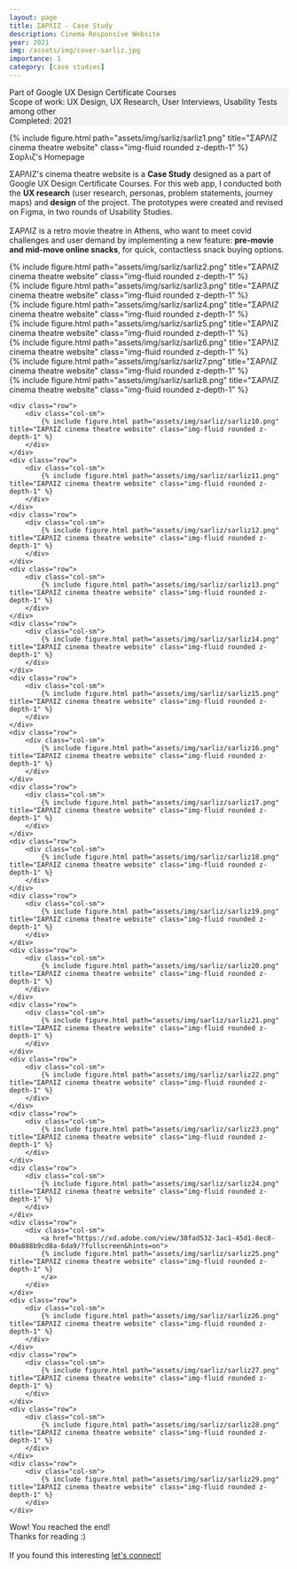 ```yaml
---
layout: page
title: ΣΑΡΛΙΖ - Case Study
description: Cinema Responsive Website
year: 2021
img: /assets/img/cover-sarliz.jpg
importance: 1
category: [case studies]
---
```

<div class="px-3 pt-3 pb-1 mb-3 rounded" style="background-color: rgba(43, 86, 127, .05);">
    <p>
    Part of Google UX Design Certificate Courses<br>
    Scope of work: UX Design, UX Research, User Interviews, Usability Tests among other<br>
    Completed: 2021<br>
    </p>
 </div>

<div class="row">
    <div class="col-sm mt-md-0">
        {% include figure.html path="assets/img/sarliz/sarliz1.png" title="ΣΑΡΛΙΖ cinema theatre website" class="img-fluid rounded z-depth-1" %}
    </div>
</div>
<div class="caption">
    Σαρλιζ's Homepage
</div>

<div class="row text-md-center justify-content-center">
    <div class="col-lg-8">
        <p>ΣΑΡΛΙΖ's cinema theatre website is a <b>Case Study</b> designed as a part of Google UX Design Certificate Courses. For this web app, I conducted both the <b>UX research</b> (user research, personas, problem statements, journey maps) and <b>design</b> of the project. The prototypes were created and revised on Figma, in two rounds of Usability Studies.<br><br>    
        ΣΑΡΛΙΖ is a retro movie theatre in Athens, who want to meet covid challenges and user demand by implementing a new feature: <b>pre-movie and mid-move online snacks</b>, for quick, contactless snack buying options.</p>
    </div>    
</div>

<div class="text-center">
    <div class="row">
        <div class="col-sm mt-4">
            {% include figure.html path="assets/img/sarliz/sarliz2.png" title="ΣΑΡΛΙΖ cinema theatre website" class="img-fluid rounded z-depth-1" %}
        </div>
    </div>
    <div class="row">
        <div class="col-sm">
            {% include figure.html path="assets/img/sarliz/sarliz3.png" title="ΣΑΡΛΙΖ cinema theatre website" class="img-fluid rounded z-depth-1" %}
        </div>
    </div>
    <div class="row">
        <div class="col-sm">
            {% include figure.html path="assets/img/sarliz/sarliz4.png" title="ΣΑΡΛΙΖ cinema theatre website" class="img-fluid rounded z-depth-1" %}
        </div>
    </div>
    <div class="row">
        <div class="col-sm">
            {% include figure.html path="assets/img/sarliz/sarliz5.png" title="ΣΑΡΛΙΖ cinema theatre website" class="img-fluid rounded z-depth-1" %}
        </div>
    </div>
    <div class="row">
        <div class="col-sm">
            {% include figure.html path="assets/img/sarliz/sarliz6.png" title="ΣΑΡΛΙΖ cinema theatre website" class="img-fluid rounded z-depth-1" %}
        </div>
    </div>
    <div class="row">
        <div class="col-sm">
            {% include figure.html path="assets/img/sarliz/sarliz7.png" title="ΣΑΡΛΙΖ cinema theatre website" class="img-fluid rounded z-depth-1" %}
        </div>
    </div>
    <div class="row">
        <div class="col-sm">
            {% include figure.html path="assets/img/sarliz/sarliz8.png" title="ΣΑΡΛΙΖ cinema theatre website" class="img-fluid rounded z-depth-1" %}
        </div>
    </div>
    
    <div class="row">
        <div class="col-sm">
            {% include figure.html path="assets/img/sarliz/sarliz10.png" title="ΣΑΡΛΙΖ cinema theatre website" class="img-fluid rounded z-depth-1" %}
        </div>
    </div>
    <div class="row">
        <div class="col-sm">
            {% include figure.html path="assets/img/sarliz/sarliz11.png" title="ΣΑΡΛΙΖ cinema theatre website" class="img-fluid rounded z-depth-1" %}
        </div>
    </div>
    <div class="row">
        <div class="col-sm">
            {% include figure.html path="assets/img/sarliz/sarliz12.png" title="ΣΑΡΛΙΖ cinema theatre website" class="img-fluid rounded z-depth-1" %}
        </div>
    </div>
    <div class="row">
        <div class="col-sm">
            {% include figure.html path="assets/img/sarliz/sarliz13.png" title="ΣΑΡΛΙΖ cinema theatre website" class="img-fluid rounded z-depth-1" %}
        </div>
    </div>
    <div class="row">
        <div class="col-sm">
            {% include figure.html path="assets/img/sarliz/sarliz14.png" title="ΣΑΡΛΙΖ cinema theatre website" class="img-fluid rounded z-depth-1" %}
        </div>
    </div>
    <div class="row">
        <div class="col-sm">
            {% include figure.html path="assets/img/sarliz/sarliz15.png" title="ΣΑΡΛΙΖ cinema theatre website" class="img-fluid rounded z-depth-1" %}
        </div>
    </div>
    <div class="row">
        <div class="col-sm">
            {% include figure.html path="assets/img/sarliz/sarliz16.png" title="ΣΑΡΛΙΖ cinema theatre website" class="img-fluid rounded z-depth-1" %}
        </div>
    </div>
    <div class="row">
        <div class="col-sm">
            {% include figure.html path="assets/img/sarliz/sarliz17.png" title="ΣΑΡΛΙΖ cinema theatre website" class="img-fluid rounded z-depth-1" %}
        </div>
    </div>
    <div class="row">
        <div class="col-sm">
            {% include figure.html path="assets/img/sarliz/sarliz18.png" title="ΣΑΡΛΙΖ cinema theatre website" class="img-fluid rounded z-depth-1" %}
        </div>
    </div>
    <div class="row">
        <div class="col-sm">
            {% include figure.html path="assets/img/sarliz/sarliz19.png" title="ΣΑΡΛΙΖ cinema theatre website" class="img-fluid rounded z-depth-1" %}
        </div>
    </div>
    <div class="row">
        <div class="col-sm">
            {% include figure.html path="assets/img/sarliz/sarliz20.png" title="ΣΑΡΛΙΖ cinema theatre website" class="img-fluid rounded z-depth-1" %}
        </div>
    </div>
    <div class="row">
        <div class="col-sm">
            {% include figure.html path="assets/img/sarliz/sarliz21.png" title="ΣΑΡΛΙΖ cinema theatre website" class="img-fluid rounded z-depth-1" %}
        </div>
    </div>
    <div class="row">
        <div class="col-sm">
            {% include figure.html path="assets/img/sarliz/sarliz22.png" title="ΣΑΡΛΙΖ cinema theatre website" class="img-fluid rounded z-depth-1" %}
        </div>
    </div>
    <div class="row">
        <div class="col-sm">
            {% include figure.html path="assets/img/sarliz/sarliz23.png" title="ΣΑΡΛΙΖ cinema theatre website" class="img-fluid rounded z-depth-1" %}
        </div>
    </div>
    <div class="row">
        <div class="col-sm">
            {% include figure.html path="assets/img/sarliz/sarliz24.png" title="ΣΑΡΛΙΖ cinema theatre website" class="img-fluid rounded z-depth-1" %}
        </div>
    </div>
    <div class="row">
        <div class="col-sm">
            <a href="https://xd.adobe.com/view/38fad532-3ac1-45d1-8ec8-00a888b9cd8a-6da9/?fullscreen&hints=on">
            {% include figure.html path="assets/img/sarliz/sarliz25.png" title="ΣΑΡΛΙΖ cinema theatre website" class="img-fluid rounded z-depth-1" %}
            </a>
        </div>
    </div>
    <div class="row">
        <div class="col-sm">
            {% include figure.html path="assets/img/sarliz/sarliz26.png" title="ΣΑΡΛΙΖ cinema theatre website" class="img-fluid rounded z-depth-1" %}
        </div>
    </div>
    <div class="row">
        <div class="col-sm">
            {% include figure.html path="assets/img/sarliz/sarliz27.png" title="ΣΑΡΛΙΖ cinema theatre website" class="img-fluid rounded z-depth-1" %}
        </div>
    </div>
    <div class="row">
        <div class="col-sm">
            {% include figure.html path="assets/img/sarliz/sarliz28.png" title="ΣΑΡΛΙΖ cinema theatre website" class="img-fluid rounded z-depth-1" %}
        </div>
    </div>
    <div class="row">
        <div class="col-sm">
            {% include figure.html path="assets/img/sarliz/sarliz29.png" title="ΣΑΡΛΙΖ cinema theatre website" class="img-fluid rounded z-depth-1" %}
        </div>
    </div>
</div>

<div class="row text-md-center justify-content-center">
    <div class="col-lg-8">
        <p>Wow! You reached the end!<br>Thanks for reading :)<br><br>
        If you found this interesting <a href="https://www.linkedin.com/in/jlioliou/">let's connect!</a></p>
    </div>    
</div>
